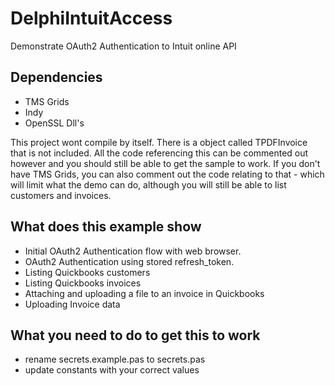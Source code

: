# DelphiIntuitAccess
Demonstrate OAuth2 Authentication to Intuit online API

## Dependencies
  - TMS Grids
  - Indy
  - OpenSSL Dll's
  
This project wont compile by itself.  There is a object called TPDFInvoice that is not included.  All the code referencing this can be commented out however and you should still be able to get the sample to work.  If you don't have TMS Grids, you can also comment out the code relating to that - which will limit what the demo can do, although you will still be able to list customers and invoices.

## What does this example show
  - Initial OAuth2 Authentication flow with web browser.
  - OAuth2 Authentication using stored refresh_token.
  - Listing Quickbooks customers
  - Listing Quickbooks invoices
  - Attaching and uploading a file to an invoice in Quickbooks
  - Uploading Invoice data
  
## What you need to do to get this to work
  - rename secrets.example.pas to secrets.pas
  - update constants with your correct values